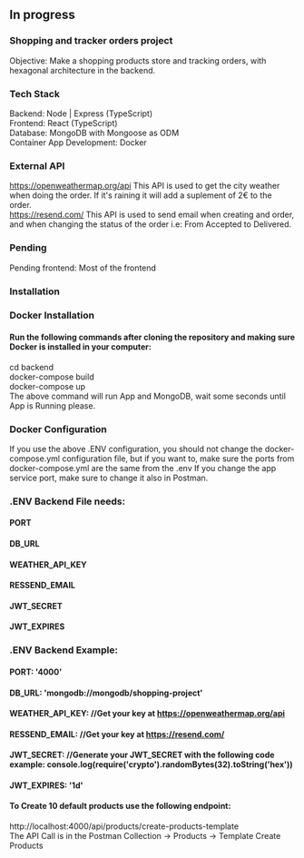 ## In progress

### Shopping and tracker orders project

Objective: Make a shopping products store and tracking orders, with hexagonal architecture in the backend.

### Tech Stack

Backend: Node | Express (TypeScript)  
Frontend: React (TypeScript)  
Database: MongoDB with Mongoose as ODM  
Container App Development: Docker

### External API

https://openweathermap.org/api This API is used to get the city weather when doing the order. If it's raining it will add a suplement of 2€ to the order.  
https://resend.com/ This API is used to send email when creating and order, and when changing the status of the order i.e: From Accepted to Delivered.

### Pending

Pending frontend: Most of the frontend

### Installation

### Docker Installation

#### Run the following commands after cloning the repository and making sure Docker is installed in your computer:

cd backend  
docker-compose build  
docker-compose up  
The above command will run App and MongoDB, wait some seconds until App is Running please.

### Docker Configuration

If you use the above .ENV configuration, you should not change the docker-compose.yml configuration file, but if you want to, make sure the ports from docker-compose.yml are the same from the .env
If you change the app service port, make sure to change it also in Postman.

### .ENV Backend File needs:

#### PORT

#### DB_URL

#### WEATHER_API_KEY

#### RESSEND_EMAIL

#### JWT_SECRET

#### JWT_EXPIRES

### .ENV Backend Example:

#### PORT: '4000'

#### DB_URL: 'mongodb://mongodb/shopping-project'

#### WEATHER_API_KEY: //Get your key at https://openweathermap.org/api

#### RESSEND_EMAIL: //Get your key at https://resend.com/

#### JWT_SECRET: //Generate your JWT_SECRET with the following code example: console.log(require('crypto').randomBytes(32).toString('hex'))

#### JWT_EXPIRES: '1d'



#### To Create 10 default products use the following endpoint:   
http://localhost:4000/api/products/create-products-template   
The API Call is in the Postman Collection -> Products -> Template Create Products
